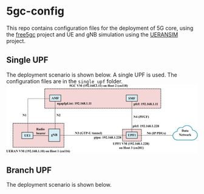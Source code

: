 # 5gc-config
This repo contains configuration files for the deployment of 5G core, using
the [free5gc](https://github.com/free5gc/free5gc) project and UE and gNB
simulation using the [UERANSIM](https://github.com/aligungr/UERANSIM) project.

## Single UPF
The deployment scenario is shown below. A single UPF is used.
The configuration files are in the `single_upf` folder.  
![single_upf](images/single_upf_deployment.png)



## Branch UPF
The deployment scenario is shown below.
